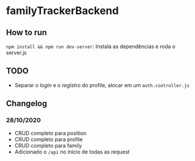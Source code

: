 # familyTrackerBackend

## How to run

`npm install && npm run dev-server`: Instala as dependências e roda o server.js

## TODO

- Separar o *login* e o *registro* do profile, alocar em um `auth.controller.js`

## Changelog

### 28/10/2020

- CRUD completo para position
- CRUD completo para profile
- CRUD completo para family
- Adicionado o `/api` no início de todas as request
